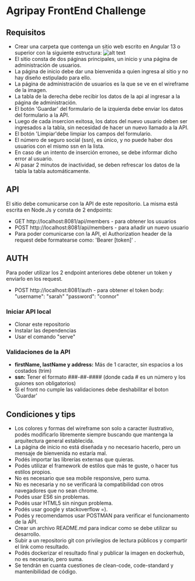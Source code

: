 # Agripay FrontEnd Challenge
## Requisitos
* Crear una carpeta que contenga un sitio web escrito en Angular 13 o superior con la siguiente estructura:
![alt text](https://github.com/newcombin/devskills/blob/main/design.png "Wireframe")
* El sitio consta de dos páginas principales, un inicio y una página de administración de usuarios.
* La página de inicio debe dar una bienvenida a quien ingresa al sitio y no hay diseño estipulado para ello.
* La página de administración de usuarios es la que se ve en el wireframe de la imagen.
* La tabla de la derecha debe recibir los datos de la api al ingresar a la página de administración.
* El botón 'Guardar' del formulario de la izquierda debe enviar los datos del formulario a la API.
* Luego de cada insercion exitosa, los datos del nuevo usuario deben ser ingresados a la tabla, sin necesidad de hacer un nuevo llamado a la API.
* El botón 'Limpiar'debe limpiar los campos del formulario.
* El número de seguro social (ssn), es único, y no puede haber dos usuarios con el mismo ssn en la lista.
* En caso de un intento de inserción erroneo, se debe informar dicho error al usuario.
* Al pasar 2 minutos de inactividad, se deben refrescar los datos de la tabla la tabla automáticamente.

## API
El sitio debe comunicarse con la API de este repositorio. La misma está escrita en Node.Js y consta de 2 endpoints:
* GET http://localhost:8081/api/members - para obtener los usuarios
* POST http://localhost:8081/api/members - para añadir un nuevo usuario
* Para poder comunicarse con la API, el Authorization header de la request debe formatearse como: 'Bearer [token]' .

## AUTH
Para poder utilizar los 2 endpoint anteriores debe obtener un token y enviarlo en los request.
* POST http://localhost:8081/auth - para obtener el token
body:
  "username": "sarah"
  "password": "connor"

### Iniciar API local
* Clonar este repositorio
* Instalar las dependencias
* Usar el comando "serve"

### Validaciones de la API
* **firstName, lastName y address:** Más de 1 caracter, sin espacios a los costados (trim)
* **ssn:** Tener el formato ###-##-#### (donde cada # es un número y los guiones son obligatorios)
* Si el front no cumple las validaciones debe deshabilitar el boton 'Guardar'

## Condiciones y tips
* Los colores y formas del wireframe son solo a caracter ilustrativo, podés modificarlo libremente siempre buscando que mantenga la arquitectura general establecida.
* La página de inicio no está diseñada y no necesario hacerlo, pero un mensaje de bienvenida no estaría mal.
* Podés importar las librerías externas que quieras.
* Podés utilizar el framework de estilos que más te guste, o hacer tus estilos propios.
* No es necesario que sea mobile responsive, pero suma.
* No es necesaria y no se verificará la compatibilidad con otros navegadores que no sean chrome.
* Podés usar ES6 sin problemas.
* Podés usar HTML5 sin ningun problema.
* Podés usar google y stackoverflow =).
* Podés y recomendamos usar POSTMAN para verificar el funcionamento de la API.
* Crear un archivo README.md para indicar como se debe utilizar su desarrollo.
* Subir a un repositorio git con privilegios de lectura públicos y compartir el link como resultado.
* Podés dockerizar el resultado final y publicar la imagen en dockerhub, no es necesario, pero suma.
* Se tendrán en cuanta cuestiones de clean-code, code-standard y mantenibilidad de código.